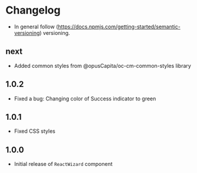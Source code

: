 # Changelog

* In general follow (https://docs.npmjs.com/getting-started/semantic-versioning) versioning.

## next

* Added common styles from @opusCapita/oc-cm-common-styles library

## 1.0.2

* Fixed a bug: Changing color of Success indicator to green

## 1.0.1

* Fixed CSS styles

## 1.0.0

* Initial release of `ReactWizard` component
